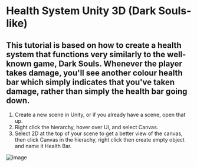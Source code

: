 # Health System Unity 3D (Dark Souls-like) 
## This tutorial is based on how to create a health system that functions very similarly to the well-known game, Dark Souls. Whenever the player takes damage, you'll see another colour health bar which simply indicates that you've taken damage, rather than simply the health bar going down.

1. Create a new scene in Unity, or if you already have a scene, open that up. 
2. Right click the hierarchy, hover over UI, and select Canvas.
3. Select 2D at the top of your scene to get a better view of the canvas, then click Canvas in the hierachy, right click then create empty object and name it Health Bar.

![image](https://github.com/user-attachments/assets/35cf82a1-b575-4482-a8b5-29ede84bb9f6)

